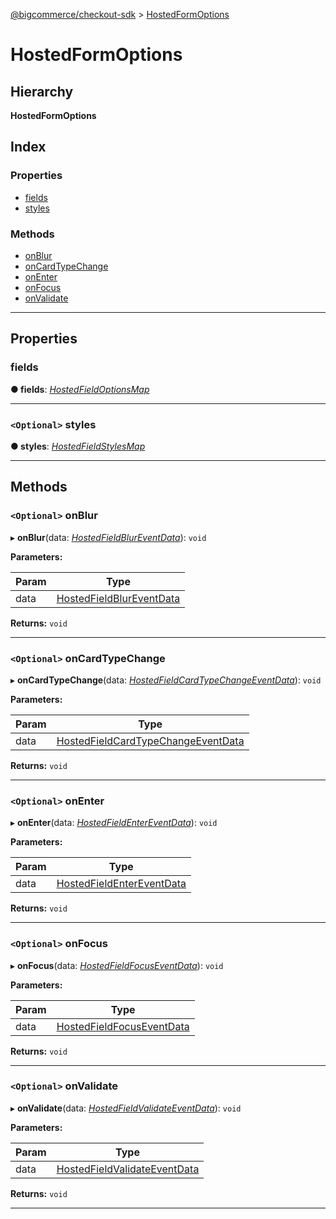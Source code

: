 [@bigcommerce/checkout-sdk](../README.md) > [HostedFormOptions](../interfaces/hostedformoptions.md)

# HostedFormOptions

## Hierarchy

**HostedFormOptions**

## Index

### Properties

* [fields](hostedformoptions.md#fields)
* [styles](hostedformoptions.md#styles)

### Methods

* [onBlur](hostedformoptions.md#onblur)
* [onCardTypeChange](hostedformoptions.md#oncardtypechange)
* [onEnter](hostedformoptions.md#onenter)
* [onFocus](hostedformoptions.md#onfocus)
* [onValidate](hostedformoptions.md#onvalidate)

---

## Properties

<a id="fields"></a>

###  fields

**● fields**: *[HostedFieldOptionsMap](../#hostedfieldoptionsmap)*

___
<a id="styles"></a>

### `<Optional>` styles

**● styles**: *[HostedFieldStylesMap](hostedfieldstylesmap.md)*

___

## Methods

<a id="onblur"></a>

### `<Optional>` onBlur

▸ **onBlur**(data: *[HostedFieldBlurEventData](../#hostedfieldblureventdata)*): `void`

**Parameters:**

| Param | Type |
| ------ | ------ |
| data | [HostedFieldBlurEventData](../#hostedfieldblureventdata) |

**Returns:** `void`

___
<a id="oncardtypechange"></a>

### `<Optional>` onCardTypeChange

▸ **onCardTypeChange**(data: *[HostedFieldCardTypeChangeEventData](../#hostedfieldcardtypechangeeventdata)*): `void`

**Parameters:**

| Param | Type |
| ------ | ------ |
| data | [HostedFieldCardTypeChangeEventData](../#hostedfieldcardtypechangeeventdata) |

**Returns:** `void`

___
<a id="onenter"></a>

### `<Optional>` onEnter

▸ **onEnter**(data: *[HostedFieldEnterEventData](../#hostedfieldentereventdata)*): `void`

**Parameters:**

| Param | Type |
| ------ | ------ |
| data | [HostedFieldEnterEventData](../#hostedfieldentereventdata) |

**Returns:** `void`

___
<a id="onfocus"></a>

### `<Optional>` onFocus

▸ **onFocus**(data: *[HostedFieldFocusEventData](../#hostedfieldfocuseventdata)*): `void`

**Parameters:**

| Param | Type |
| ------ | ------ |
| data | [HostedFieldFocusEventData](../#hostedfieldfocuseventdata) |

**Returns:** `void`

___
<a id="onvalidate"></a>

### `<Optional>` onValidate

▸ **onValidate**(data: *[HostedFieldValidateEventData](../#hostedfieldvalidateeventdata)*): `void`

**Parameters:**

| Param | Type |
| ------ | ------ |
| data | [HostedFieldValidateEventData](../#hostedfieldvalidateeventdata) |

**Returns:** `void`

___

